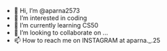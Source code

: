 - 👋 Hi, I’m @aparna2573
- 👀 I’m interested in coding
- 🌱 I’m currently learning CS50
- 💞️ I’m looking to collaborate on ...
- 📫 How to reach me on INSTAGRAM at aparna._.25

<!---
aparna2573/aparna2573 is a ✨ special ✨ repository because its `README.md` (this file) appears on your GitHub profile.
You can click the Preview link to take a look at your changes.
--->
